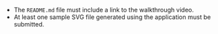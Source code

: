 

* The `README.md` file must include a link to the walkthrough video.
* At least one sample SVG file generated using the application must be submitted.
